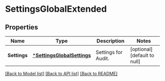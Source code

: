 # SettingsGlobalExtended

## Properties
Name | Type | Description | Notes
------------ | ------------- | ------------- | -------------
**Settings** | [***SettingsGlobalSettings**](SettingsGlobalSettings.md) | Settings for Audit. | [optional] [default to null]

[[Back to Model list]](../README.md#documentation-for-models) [[Back to API list]](../README.md#documentation-for-api-endpoints) [[Back to README]](../README.md)


